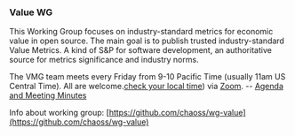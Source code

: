 ### Value WG

This Working Group focuses on industry-standard metrics for economic value in open source. The main goal is to publish trusted industry-standard Value Metrics. A kind of S&P for software development, an authoritative source for metrics significance and industry norms.

The VMG team meets every Friday from 9-10 Pacific Time (usually 11am US Central Time). All are welcome.[check your local time](http://arewemeetingyet.com/Chicago/2019-03-29/11:00/w/CHAOSS%20Value%20WG#eyJ1cmwiOiJodHRwczovL3Vub21haGEuem9vbS51cy9qLzcyMDQzMTI4OCJ9)) via [Zoom](https://unomaha.zoom.us/j/720431288). -- [Agenda and Meeting Minutes](https://docs.google.com/document/d/1qWAV4ExtwcY3mSzIb9sYOUENt4Pi1BD7APjnRTCnZZs/edit?ts=5c9a8e98)

Info about working group: [https://github.com/chaoss/wg-value](https://github.com/chaoss/wg-value)
